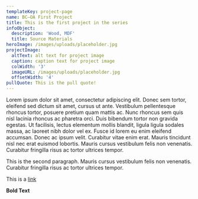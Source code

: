 ```yaml
---
templateKey: project-page
name: BC–OA First Project
title: This is the first project in the series
infoObject:
  description: 'Wood, MDF'
  title: Source Materials
heroImage: /images/uploads/placeholder.jpg
projectImage:
  altText: alt text for project image
  caption: caption text for project image
  colWidth: '3'
  imageURL: /images/uploads/placeholder.jpg
  offsetWidth: '4'
pullQuote: This is the pull quote!
---
```

Lorem ipsum dolor sit amet, consectetur adipiscing elit. Donec sem tortor, eleifend sed dictum sit amet, cursus ut ante. Vestibulum pellentesque rhoncus tortor, posuere pretium quam mattis ac. Nunc rhoncus sem quis nisl lacinia rhoncus ac pharetra orci. Duis bibendum tortor non gravida egestas. Ut facilisis, lectus elementum mollis blandit, ligula ligula sodales massa, ac laoreet nibh dolor vel ex. Fusce id lorem eu enim eleifend accumsan. Donec ac ipsum velit. Curabitur vitae enim erat. Mauris tincidunt nisl nec erat euismod lobortis. Mauris cursus vestibulum felis non venenatis. Curabitur fringilla risus ac tortor ultrices tempor.

This is the second paragraph. Mauris cursus vestibulum felis non venenatis. Curabitur fringilla risus ac tortor ultrices tempor.

This is a [link ](http://google.com)

**Bold Text**
